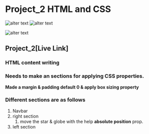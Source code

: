 # Project_2 HTML and CSS 
![alter text](https://img.shields.io/badge/iNeuron-LCO-brightgreen) ![alter text](https://img.shields.io/badge/Hitesh%20Choudhare-FullStack%20JS%20Bootcamp-lightgrey)

![alter text](https://img.shields.io/badge/HTML-CSS-orange)

## Project_2[Live Link]

### HTML content writing
### Needs to make an sections for applying CSS properties.
__Made a margin & padding default 0 & apply box sizing property__
### Different sections are as follows
1. Navbar
2. right section
    1. move the star & globe with the help **absolute position** prop.
3. left section
 
